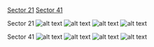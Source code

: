 [Sector 21](#sector21)
[Sector 41](#sector41)

<a name = "sector21"></a>
Sector 21
![alt text](/images/KPS-1_Sector_21/KPS-1_Sector_21_a_TimeSeries.png)
![alt text](/images/KPS-1_Sector_21/KPS-1_Sector_21_b_FoldedLightCurve.png)
![alt text](/images/KPS-1_Sector_21/KPS-1_Sector_21_b_IndividualTransitsWithFit.png)
![alt text](/images/KPS-1_Sector_21/KPS-1_Sector_21_c_TimingResiduals.png)

<a name = "sector41"></a>
Sector 41
![alt text](/images/KPS-1_Sector_41/KPS-1_Sector_41_a_TimeSeries.png)
![alt text](/images/KPS-1_Sector_41/KPS-1_Sector_41_b_FoldedLightCurve.png)
![alt text](/images/KPS-1_Sector_41/KPS-1_Sector_41_b_IndividualTransitsWithFit.png)
![alt text](/images/KPS-1_Sector_41/KPS-1_Sector_41_c_TimingResiduals.png)

